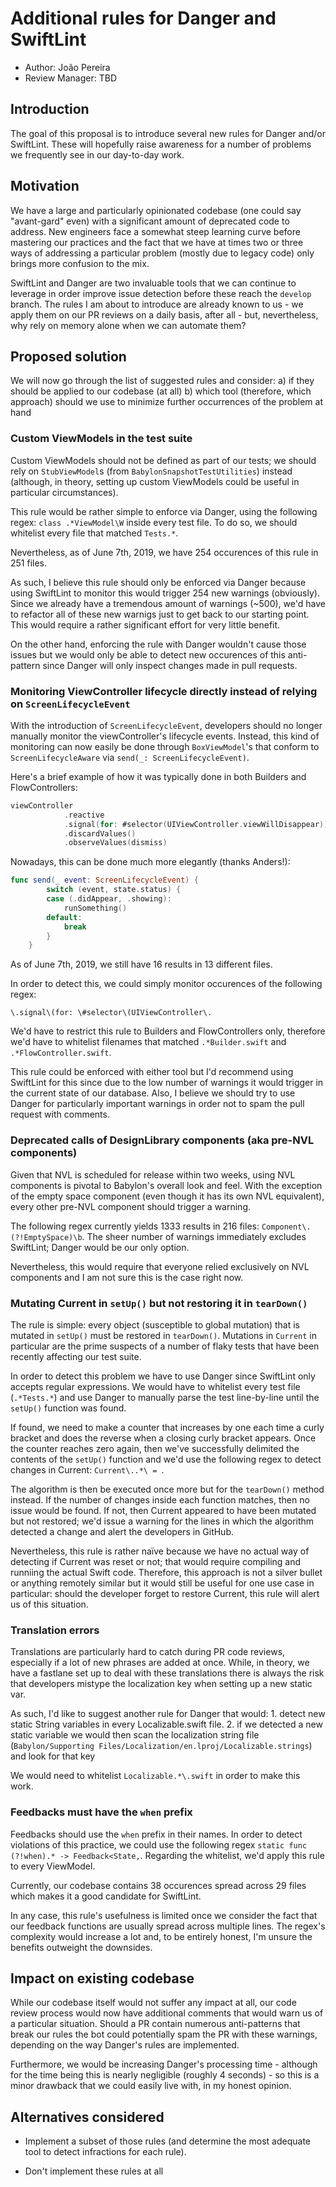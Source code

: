 # Additional rules for Danger and SwiftLint

* Author: João Pereira
* Review Manager: TBD

## Introduction

The goal of this proposal is to introduce several new rules for Danger and/or SwiftLint. These will hopefully raise awareness for a number of problems we frequently see in our day-to-day work.

## Motivation

We have a large and particularly opinionated codebase (one could say "avant-gard" even) with a significant amount of deprecated code to address. New engineers face a somewhat steep learning curve before mastering our practices and the fact that we have at times two or three ways of addressing a particular problem (mostly due to legacy code) only brings more confusion to the mix.

SwiftLint and Danger are two invaluable tools that we can continue to leverage in order improve issue detection before these reach the `develop` branch. The rules I am about to introduce are already known to us - we apply them on our PR reviews on a daily basis, after all - but, nevertheless, why rely on memory alone when we can automate them?

## Proposed solution

We will now go through the list of suggested rules and consider:
    a) if they should be applied to our codebase (at all)
    b) which tool (therefore, which approach) should we use to minimize further occurrences of the problem at hand

### Custom ViewModels in the test suite

Custom ViewModels should not be defined as part of our tests; we should rely on `StubViewModel`s (from `BabylonSnapshotTestUtilities`) instead (although, in theory, setting up custom ViewModels could be useful in particular circumstances).

This rule would be rather simple to enforce via Danger, using the following regex: `class .*ViewModel\W` inside every test file. 
To do so, we should whitelist every file that matched `Tests.*`.

Nevertheless, as of June 7th, 2019, we have 254 occurences of this rule in 251 files. 

As such, I believe this rule should only be enforced via Danger because using SwiftLint to monitor this would trigger 254 new warnings  (obviously). Since we already have a tremendous amount of warnings (~500), we'd have to refactor all of these new warnigs just to get back to our starting point. This would require a rather significant effort for very little benefit.

On the other hand, enforcing the rule with Danger wouldn't cause those issues but we would only be able to detect new occurences of this anti-pattern since Danger will only inspect changes made in pull requests.

### Monitoring ViewController lifecycle directly instead of relying on `ScreenLifecycleEvent`

With the introduction of `ScreenLifecycleEvent`, developers should no longer manually monitor the viewController's lifecycle events.
Instead, this kind of monitoring can now easily be done through `BoxViewModel`'s that conform to `ScreenLifecycleAware` via `send(_: ScreenLifecycleEvent)`.

Here's a brief example of how it was typically done in both Builders and FlowControllers:

```swift
viewController
            .reactive
            .signal(for: #selector(UIViewController.viewWillDisappear))
            .discardValues()
            .observeValues(dismiss)
```

Nowadays, this can be done much more elegantly (thanks Anders!):

```swift
func send(_ event: ScreenLifecycleEvent) {
        switch (event, state.status) {
        case (.didAppear, .showing):
            runSomething()
        default:
            break
        }
    }
```

As of June 7th, 2019, we still have 16 results in 13 different files.

In order to detect this, we could simply monitor occurences of the following regex:

`\.signal\(for: \#selector\(UIViewController\.`

We'd have to restrict this rule to Builders and FlowControllers only, therefore we'd have to whitelist filenames that matched `.*Builder.swift` and `.*FlowController.swift`.

This rule could be enforced with either tool but I'd recommend using SwiftLint for this since due to the low number of warnings it would trigger in the current state of our database. Also, I believe we should try to use Danger for particularly important warnings in order not to spam the pull request with comments.


### Deprecated calls of DesignLibrary components (aka pre-NVL components)

Given that NVL is scheduled for release within two weeks, using NVL components is pivotal to Babylon's overall look and feel.
With the exception of the empty space component (even though it has its own NVL equivalent), every other pre-NVL component should trigger a warning.

The following regex currently yields 1333 results in 216 files: `Component\.(?!EmptySpace)\b`.
The sheer number of warnings immediately excludes SwiftLint; Danger would be our only option.

Nevertheless, this would require that everyone relied exclusively on NVL components and I am not sure this is the case right now.


### Mutating Current in `setUp()` but not restoring it in `tearDown()`

The rule is simple: every object (susceptible to global mutation) that is mutated in `setUp()` must be restored in `tearDown()`.
Mutations in `Current` in particular are the prime suspects of a number of flaky tests that have been recently affecting our test suite.

In order to detect this problem we have to use Danger since SwiftLint only accepts regular expressions.
We would have to whitelist every test file (`.*Tests.*`) and use Danger to manually parse the test line-by-line until the `setUp()` function was found. 

If found, we need to make a counter that increases by one each time a curly bracket and does the reverse when a closing curly bracket appears. Once the counter reaches zero again, then we've successfully delimited the contents of the `setUp()` function and we'd use the following regex to detect changes in Current: `Current\..*\ = `.

The algorithm is then be executed once more but for the `tearDown()` method instead.
If the number of changes inside each function matches, then no issue would be found. If not, then Current appeared to have been mutated but not restored; we'd issue a warning for the lines in which the algorithm detected a change and alert the developers in GitHub.

Nevertheless, this rule is rather naïve because we have no actual way of detecting if Current was reset or not; that would require compiling and runniing the actual Swift code. Therefore, this approach is not a silver bullet or anything remotely similar but it would still be useful for one use case in particular: should the developer forget to restore Current, this rule will alert us of this situation.

### Translation errors

Translations are particularly hard to catch during PR code reviews, especially if a lot of new phrases are added at once.
While, in theory, we have a fastlane set up to deal with these translations there is always the risk that developers mistype the localization key when setting up a new static var.

As such, I'd like to suggest another rule for Danger that would:
    1. detect new static String variables in every Localizable.swift file.
    2. if we detected a new static variable we would then scan the localization string file (`Babylon/Supporting Files/Localization/en.lproj/Localizable.strings`) and look for that key

We would need to whitelist `Localizable.*\.swift` in order to make this work.

### Feedbacks must have the `when` prefix

Feedbacks should use the `when` prefix in their names.
In order to detect violations of this practice, we could use the following regex `static func (?!when).* -> Feedback<State,`.
Regarding the whitelist, we'd apply this rule to every ViewModel.

Currently, our codebase contains 38 occurences spread across 29 files which makes it a good candidate for SwiftLint. 

In any case, this rule's usefulness is limited once we consider the fact that our feedback functions are usually spread across multiple lines. The regex's complexity would increase a lot and, to be entirely honest, I'm unsure the benefits outweight the downsides.

## Impact on existing codebase

While our codebase itself would not suffer any impact at all, our code review process would now have additional comments that would warn us of a particular situation. Should a PR contain numerous anti-patterns that break our rules the bot could potentially spam the PR with these warnings, depending on the way Danger's rules are implemented.

Furthermore, we would be increasing Danger's processing time - although for the time being this is nearly negligible (roughly 4 seconds) - so this is a minor drawback that we could easily live with, in my honest opinion.

## Alternatives considered

* Implement a subset of those rules (and determine the most adequate tool to detect infractions for each rule).

* Don't implement these rules at all
